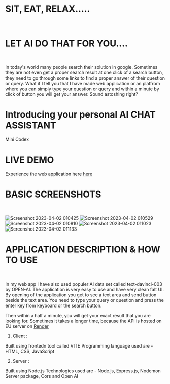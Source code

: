 # SIT, EAT, RELAX.....
<br/>

# LET AI DO THAT FOR YOU....
<br/>

In today's world many people search their solution in google. Sometimes they are not even get a proper search result at one click of a search button, they need to go through some links to find a proper answer of their question or query. What if I tell you that I have made web application or an platfrom where you can simply type your question or query and within a minute by click of button you will get your answer. Sound astoshing right? 
<br/>

# Introducing your personal AI CHAT ASSISTANT
Mini Codex 
<br/>

# LIVE DEMO
Experience the web application here [here](https://chat-gpt-clone-biplab-sharma1-0.vercel.app/)
<br/>

# BASIC SCREENSHOTS
<br/>

![Screenshot 2023-04-02 010425](https://user-images.githubusercontent.com/63126019/229310889-929050c5-4a0a-41e9-ba37-42ccc70fe0d9.png)
![Screenshot 2023-04-02 010529](https://user-images.githubusercontent.com/63126019/229310894-c219ba90-a99d-4e6a-982e-b44d12fb115e.png)
![Screenshot 2023-04-02 010810](https://user-images.githubusercontent.com/63126019/229310897-6bb70dc0-ed3a-4206-8173-91db52720a1b.png)
![Screenshot 2023-04-02 011023](https://user-images.githubusercontent.com/63126019/229310930-4eea95be-c99a-4b00-88f3-682fde36e64e.png)
![Screenshot 2023-04-02 011133](https://user-images.githubusercontent.com/63126019/229310972-2d98cca0-23e1-4189-9d07-952d3aea3e82.png)
<br/>

# APPLICATION DESCRIPTION & HOW TO USE
<br/>

In my web app I have also used populer AI data set called text-davinci-003 by OPEN-AI. The application is very easy to use and have very clean falt UI. By opening of the application you get to see a text area and send button beside the text area. You need to type your query or question and press the enter key from keyboard or the search button. 

Then within a half a minute, you will get your exact result that you are looking for. Sometimes it takes a longer time, because the API is hosted on EU server on [Render](https://render.com/) 

1. Client :

  Built using frontedn tool called VITE
  Programming language used are - HTML, CSS, JavaScript
  <br/>
  
2. Server :
  
  Built using Node.js
  Technologies used are - Node.js, Express.js, Nodemon Server package, Cors and Open AI
